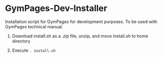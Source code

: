 # GymPages-Dev-Installer
Installation script for GymPages for development purposes. To be used with GymPages technical manual. 

1. Download install.sh as a .zip file, unzip, and move install.sh to home directory

2. Execute ```. install.sh```

